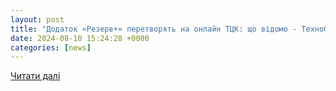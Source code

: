 ```yaml
---
layout: post
title: "Додаток «Резерв+» перетворять на онлайн ТЦК: що відомо - ТехноФан"
date: 2024-08-10 15:24:28 +0000
categories: [news]
---
```


[Читати далі](https://tehnofan.com.ua/2024/08/10/rezerv-peretvoryatʹ-na-onlayn-ttsk-shcho-vidomo/)
